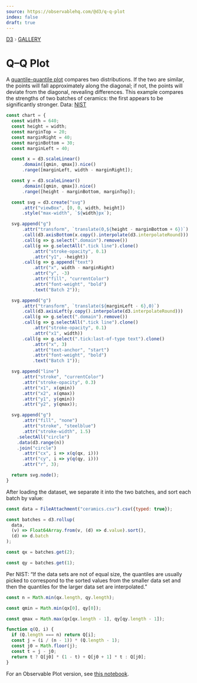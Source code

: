 ```yaml
---
source: https://observablehq.com/@d3/q-q-plot
index: false
draft: true
---
```


<div style="color: grey; font: 13px/25.5px var(--sans-serif); text-transform: uppercase;"><h1 style="display: none;">Q–Q Plot</h1><a href="https://d3js.org/">D3</a> › <a href="/@d3/gallery">Gallery</a></div>

# Q–Q Plot

A [quantile-quantile plot](https://en.wikipedia.org/wiki/Q–Q_plot) compares two distributions. If the two are similar, the points will fall approximately along the diagonal; if not, the points will deviate from the diagonal, revealing differences. This example compares the strengths of two batches of ceramics: the first appears to be significantly stronger. Data: [NIST](https://www.itl.nist.gov/div898/handbook/eda/section4/eda42a1.htm)

```js echo
const chart = {
  const width = 640;
  const height = width;
  const marginTop = 20;
  const marginRight = 40;
  const marginBottom = 30;
  const marginLeft = 40;

  const x = d3.scaleLinear()
      .domain([qmin, qmax]).nice()
      .range([marginLeft, width - marginRight]);

  const y = d3.scaleLinear()
      .domain([qmin, qmax]).nice()
      .range([height - marginBottom, marginTop]);

  const svg = d3.create("svg")
      .attr("viewBox", [0, 0, width, height])
      .style("max-width", `${width}px`);

  svg.append("g")
      .attr("transform", `translate(0,${height - marginBottom + 6})`)
      .call(d3.axisBottom(x.copy().interpolate(d3.interpolateRound)))
      .call(g => g.select(".domain").remove())
      .call(g => g.selectAll(".tick line").clone()
          .attr("stroke-opacity", 0.1)
          .attr("y1", -height))
      .call(g => g.append("text")
          .attr("x", width - marginRight)
          .attr("y", -3)
          .attr("fill", "currentColor")
          .attr("font-weight", "bold")
          .text("Batch 2"));

  svg.append("g")
      .attr("transform", `translate(${marginLeft - 6},0)`)
      .call(d3.axisLeft(y.copy().interpolate(d3.interpolateRound)))
      .call(g => g.select(".domain").remove())
      .call(g => g.selectAll(".tick line").clone()
          .attr("stroke-opacity", 0.1)
          .attr("x1", width))
      .call(g => g.select(".tick:last-of-type text").clone()
          .attr("x", 3)
          .attr("text-anchor", "start")
          .attr("font-weight", "bold")
          .text("Batch 1"));

  svg.append("line")
      .attr("stroke", "currentColor")
      .attr("stroke-opacity", 0.3)
      .attr("x1", x(qmin))
      .attr("x2", x(qmax))
      .attr("y1", y(qmin))
      .attr("y2", y(qmax));

  svg.append("g")
      .attr("fill", "none")
      .attr("stroke", "steelblue")
      .attr("stroke-width", 1.5)
    .selectAll("circle")
    .data(d3.range(n))
    .join("circle")
      .attr("cx", i => x(q(qx, i)))
      .attr("cy", i => y(q(qy, i)))
      .attr("r", 3);

  return svg.node();
}
```

After loading the dataset, we separate it into the two batches, and sort each batch by value:

```js echo
const data = FileAttachment("ceramics.csv").csv({typed: true});
```

```js echo
const batches = d3.rollup(
  data,
  (v) => Float64Array.from(v, (d) => d.value).sort(),
  (d) => d.batch
);
```

```js echo
const qx = batches.get(2);
```

```js echo
const qy = batches.get(1);
```

Per NIST: “If the data sets are not of equal size, the quantiles are usually picked to correspond to the sorted values from the smaller data set and then the quantiles for the larger data set are interpolated.”

```js echo
const n = Math.min(qx.length, qy.length);
```

```js echo
const qmin = Math.min(qx[0], qy[0]);
```

```js echo
const qmax = Math.max(qx[qx.length - 1], qy[qy.length - 1]);
```

```js echo
function q(Q, i) {
  if (Q.length === n) return Q[i];
  const j = (i / (n - 1)) * (Q.length - 1);
  const j0 = Math.floor(j);
  const t = j - j0;
  return t ? Q[j0] * (1 - t) + Q[j0 + 1] * t : Q[j0];
}
```

For an Observable Plot version, see [this notebook](https://observablehq.com/@observablehq/qq-plot?intent=fork).
